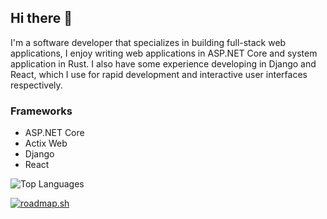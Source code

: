## Hi there 👋
I'm a software developer that specializes in building full-stack web applications, I enjoy writing web applications in ASP.NET Core and system application in Rust. I also have some experience developing in Django and React, which I use for rapid development and interactive user interfaces respectively.

### Frameworks
- ASP.NET Core
- Actix Web
- Django
- React

![Top Languages](https://github-readme-stats.vercel.app/api/top-langs/?username=borelli28&layout=compact&theme=dark)

[![roadmap.sh](https://roadmap.sh/card/wide/668ac0a0501413692bca1c9b?variant=dark)](https://roadmap.sh)
